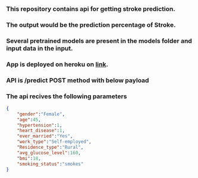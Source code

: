 ### This repository contains api for getting stroke prediction.
### The output would be the prediction percentage of Stroke.
### Several pretrained models are present in the models folder and input data in the input.
### App is deployed on heroku on [link](https://stroke-model-prediction-flask.herokuapp.com).
### API is /predict POST method with below payload
### The api recives the following parameters
```json
{
    "gender":"Female",
    "age":45,
    "hypertension":1,
    "heart_disease":1,
    "ever_married":"Yes",
    "work_type":"Self-employed",
    "Residence_type":"Rural",
    "avg_glucose_level":160,
    "bmi":18,
    "smoking_status":"smokes"
}
